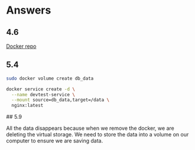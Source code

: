 # Answers

## 4.6 

[Docker repo](https://hub.docker.com/repository/docker/mrstaf/hello-world-docker-mrstaf)

## 5.4
```zsh
sudo docker volume create db_data
```

```zsh
docker service create -d \
  --name devtest-service \
  --mount source=db_data,target=/data \
  nginx:latest
```

## 5.9

All the data disappears because when we remove the docker, we are deleting the virtual storage. We need to store the data into a volume on our computer to ensure we are saving data.